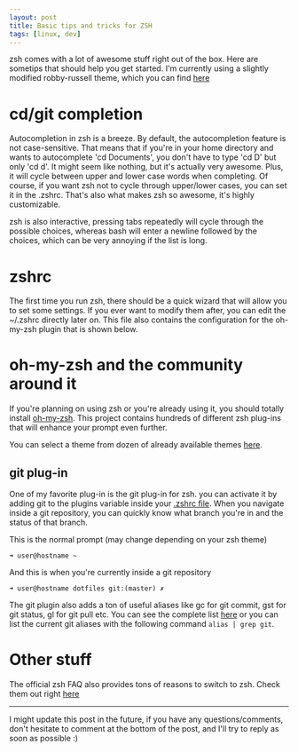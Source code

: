 ```yaml
---
layout: post
title: Basic tips and tricks for ZSH
tags: [linux, dev]
---
```


zsh comes with a lot of awesome stuff right out of the box. Here are sometips that should help you get started. I'm currently using a slightly modified robby-russell theme, which you can find [here](https://github.com/patoupatou/zsh-theme)

# cd/git completion

Autocompletion in zsh is a breeze. By default, the autocompletion feature is not case-sensitive. That means that if you're in your home directory and wants to autocomplete 'cd Documents', you don't have to type 'cd D<tab>' but only 'cd d<tab>'. It might seem like nothing, but it's actually very awesome. Plus, it will cycle between upper and lower case words when completing. Of course, if you want zsh not to cycle through upper/lower cases, you can set it in the .zshrc. That's also what makes zsh so awesome, it's highly customizable.

zsh is also interactive, pressing tabs repeatedly will cycle through the possible choices, whereas bash will enter a newline followed by the choices, which can be very annoying if the list is long.

# zshrc

The first time you run zsh, there should be a quick wizard that will allow you to set some settings. If you ever want to modify them after, you can edit the ~/.zshrc directly later on. This file also contains the configuration for the oh-my-zsh plugin that is shown below.

# oh-my-zsh and the community around it

If you're planning on using zsh or you're already using it, you should totally install [oh-my-zsh](https://github.com/robbyrussell/oh-my-zsh). This project contains hundreds of different zsh plug-ins that will enhance your prompt even further.

You can select a theme from dozen of already available themes [here](https://github.com/robbyrussell/oh-my-zsh/wiki/themes).

## git plug-in
One of my favorite plug-in is the git plug-in for zsh. you can activate it by adding git to the plugins variable inside your [.zshrc file](https://raw.githubusercontent.com/patoupatou/dotfiles/master/zsh/.zshrc). When you navigate inside a git repository, you can quickly know what branch you're in and the status of that branch.

This is the normal prompt (may change depending on your zsh theme)

```
➜ user@hostname ~
```

And this is when you're currently inside a git repository

```
➜ user@hostname dotfiles git:(master) ✗
```

The git plugin also adds a ton of useful aliases like gc for git commit, gst for git status, gl for git pull etc. You can see the complete list [here](https://github.com/robbyrussell/oh-my-zsh/blob/master/plugins/git/git.plugin.zsh) or you can list the current git aliases with the following command `alias | grep git`.

# Other stuff

The official zsh FAQ also provides tons of reasons to switch to zsh. Check them out right [here](http://zsh.sourceforge.net/FAQ/zshfaq01.html#l4)

* * *

I might update this post in the future, if you have any questions/comments, don't hesitate to comment at the bottom of the post, and I'll try to reply as soon as possible :)
